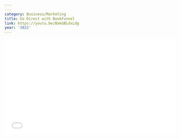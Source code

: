 ```yaml
---
---
category: Business/Marketing
title: Go Direct with BookFunnel
link: https://youtu.be/BakGBLdxLdg
year: '2022'
---
```

<iframe width="560" height="315" src="{{ page.link }}" frameborder="0" allowfullscreen></iframe>
